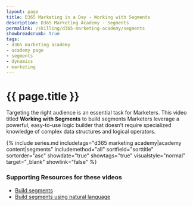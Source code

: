 ```yaml
---
layout: page
title: D365 Marketing in a Day - Working with Segments
description: D365 Marketing Academy - Segments
permalink: /skilling/d365-marketing-academy/segments
showbreadcrumb: true
tags: 
- d365 marketing academy
- academy page
- segments
- dynamics
- marketing
---
```


# {{ page.title }}

Targeting the right audience is an essential task for Marketers. This video titled **Working with Segments** to build segments Marketers leverage a powerful, easy-to-use logic builder that doesn’t require specialized knowledge of complex data structures and logical operators.

{% include series.md 
    includetags="d365 marketing academy|academy content|segments" 
    includemethod="all" sortfield="sorttitle" sortorder="asc" 
    showdate="true" showtags="true" 
    visualstyle="normal" target="_blank" showlink="false"
%}

### Supporting Resources for these videos

* <a href="https://learn.microsoft.com/en-us/dynamics365/marketing/real-time-marketing-build-segments" target="_blank">Build segments
* <a href="https://learn.microsoft.com/en-us/dynamics365/marketing/real-time-marketing-natural-language-segments" target="_blank">Build segments using natural language


